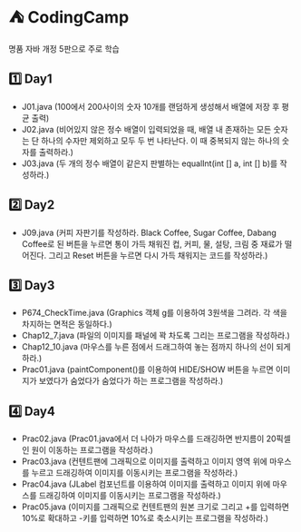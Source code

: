 # ⛺ CodingCamp
명품 자바 개정 5판으로 주로 학습

## 1️⃣ Day1
* J01.java (100에서 200사이의 숫자 10개를 랜덤하게 생성해서 배열에 저장 후 평균 출력)
* J02.java (비어있지 않은 정수 배열이 입력되었을 때, 배열 내 존재하는 모든 숫자는 단 하나의 수자만 제외하고 모두 두 번 나타난다. 이 때 중복되지 않는 하나의 숫자를 출력하라.)
* J03.java (두 개의 정수 배열이 같은지 판별하는 equalInt(int [] a, int [] b)를 작성하라.)
  
## 2️⃣ Day2
* J09.java (커피 자판기를 작성하라. Black Coffee, Sugar Coffee, Dabang Coffee로 된 버튼을 누르면 통이 가득 채워진 컵, 커피, 물, 설탕, 크림 중 재료가 떨어진다. 그리고 Reset 버튼을 누르면 다시 가득 채워지는 코드를 작성하라.)

## 3️⃣ Day3
* P674_CheckTime.java (Graphics 객체 g를 이용하여 3원색을 그려라. 각 색을 차지하는 면적은 동일하다.)
* Chap12_7.java (파일의 이미지를 패널에 꽉 차도록 그리는 프로그램을 작성하라.)
* Chap12_10.java (마우스를 누른 점에서 드래그하여 놓는 점까지 하나의 선이 되게 하라.)
* Prac01.java (paintComponent()를 이용하여 HIDE/SHOW 버튼을 누르면 이미지가 보였다가 숨었다가 숨었다가 하는 프로그램을 작성하라.)
  
## 4️⃣ Day4
* Prac02.java (Prac01.java에서 더 나아가 마우스를 드래깅하면 반지름이 20픽셀인 원이 이동하는 프로그램을 작성하라.)
* Prac03.java (컨텐트팬에 그래픽으로 이미지를 출력하고 이미지 영역 위에 마우스를 누르고 드래깅하여 이미지를 이동시키는 프로그램을 작성하라.)
* Prac04.java (JLabel 컴포넌트를 이용하여 이미지를 출력하고 이미지 위에 마우스를 드래깅하여 이미지를 이동시키는 프로그램을 작성하라.)
* Prac05.java (이미지를 그래픽으로 컨텐트팬의 원본 크기로 그리고 +를 입력하면 10%로 확대하고 -키를 입력하면 10%로 축소시키는 프로그램을 작성하라.)

